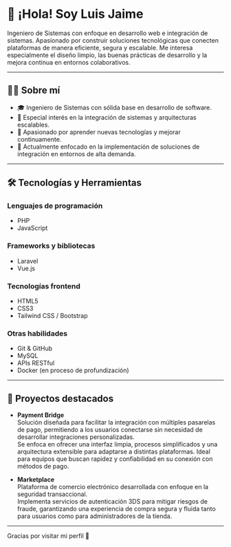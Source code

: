 # 👋 ¡Hola! Soy Luis Jaime

Ingeniero de Sistemas con enfoque en desarrollo web e integración de sistemas. Apasionado por construir soluciones tecnológicas que conecten plataformas de manera eficiente, segura y escalable. Me interesa especialmente el diseño limpio, las buenas prácticas de desarrollo y la mejora continua en entornos colaborativos.

---

## 🧑‍💻 Sobre mí

- 🎓 Ingeniero de Sistemas con sólida base en desarrollo de software.
- 🔄 Especial interés en la integración de sistemas y arquitecturas escalables.
- 🚀 Apasionado por aprender nuevas tecnologías y mejorar continuamente.
- 💼 Actualmente enfocado en la implementación de soluciones de integración en entornos de alta demanda.

---

## 🛠️ Tecnologías y Herramientas

### Lenguajes de programación
- PHP
- JavaScript

### Frameworks y bibliotecas
- Laravel
- Vue.js

### Tecnologías frontend
- HTML5
- CSS3
- Tailwind CSS / Bootstrap

### Otras habilidades
- Git & GitHub
- MySQL
- APIs RESTful
- Docker (en proceso de profundización)

---

## 🧩 Proyectos destacados

- **Payment Bridge**  
  Solución diseñada para facilitar la integración con múltiples pasarelas de pago, permitiendo a los usuarios conectarse sin necesidad de desarrollar integraciones personalizadas.  
  Se enfoca en ofrecer una interfaz limpia, procesos simplificados y una arquitectura extensible para adaptarse a distintas plataformas. Ideal para equipos que buscan rapidez y confiabilidad en su conexión con métodos de pago.

- **Marketplace**  
  Plataforma de comercio electrónico desarrollada con enfoque en la seguridad transaccional.  
  Implementa servicios de autenticación 3DS para mitigar riesgos de fraude, garantizando una experiencia de compra segura y fluida tanto para usuarios como para administradores de la tienda.

---

Gracias por visitar mi perfil 🙌
